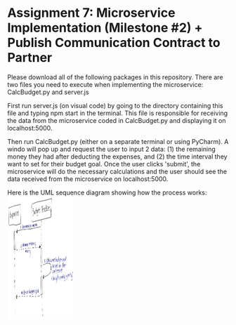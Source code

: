 # Assignment 7: Microservice Implementation (Milestone #2) + Publish Communication Contract to Partner

Please download all of the following packages in this repository.
There are two files you need to execute when implementing the microservice: CalcBudget.py and server.js

First run server.js (on visual code) by going to the directory containing this file and typing npm start in the terminal. This file is responsible for receiving the data from the microservice coded in CalcBudget.py and displaying it on localhost:5000.

Then run CalcBudget.py (either on a separate terminal or using PyCharm). A windo will pop up and request the user to input 2 data: (1) the remaining money they had after deducting the expenses, and (2) the time interval they want to set for their budget goal. Once the user clicks 'submit', the microservice will do the necessary calculations and the user should see the data received from the microservice on localhost:5000.

Here is the UML sequence diagram showing how the process works:
<img src="https://github.com/zhenjiam/cs361_microservice/blob/main/UML_seq_diagram.png" width="150" height="280">

